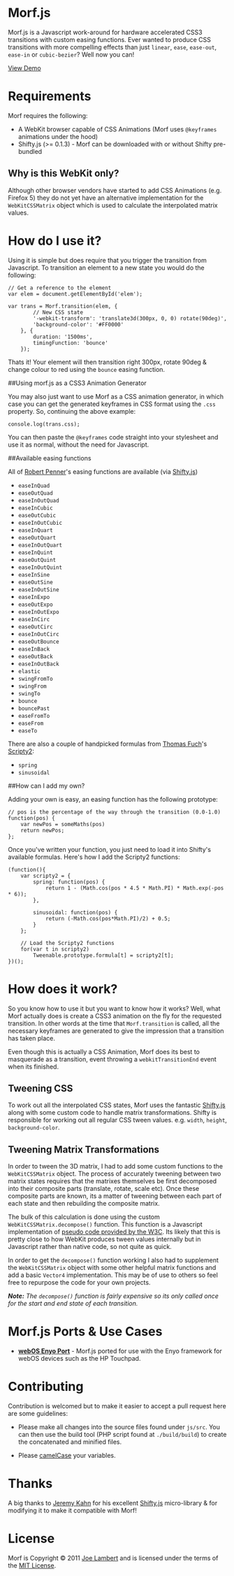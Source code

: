 # Morf.js

Morf.js is a Javascript work-around for hardware accelerated CSS3 transitions with custom easing functions. Ever wanted to produce CSS transitions with more compelling effects than just `linear`, `ease`, `ease-out`, `ease-in` or `cubic-bezier`? Well now you can!

[View Demo](http://www.joelambert.co.uk/morf)

# Requirements
Morf requires the following:

- A WebKit browser capable of CSS Animations (Morf uses `@keyframes` animations under the hood)
- Shifty.js (>= 0.1.3) - Morf can be downloaded with or without Shifty pre-bundled

## Why is this WebKit only?

Although other browser vendors have started to add CSS Animations (e.g. Firefox 5) they do not yet have an alternative implementation for the `WebKitCSSMatrix` object which is used to calculate the interpolated matrix values.

# How do I use it?

Using it is simple but does require that you trigger the transition from Javascript. To transition an element to a new state you would do the following:
	
	// Get a reference to the element
	var elem = document.getElementById('elem');
	
	var trans = Morf.transition(elem, {
			// New CSS state
			'-webkit-transform': 'translate3d(300px, 0, 0) rotate(90deg)',
			'background-color': '#FF0000'
		}, {
			duration: '1500ms',
			timingFunction: 'bounce'
		});

Thats it! Your element will then transition right 300px, rotate 90deg & change colour to red using the `bounce` easing function.

##Using morf.js as a CSS3 Animation Generator

You may also just want to use Morf as a CSS animation generator, in which case you can get the generated keyframes in CSS format using the `.css` property. So, continuing the above example:

	console.log(trans.css);

You can then paste the `@keyframes` code straight into your stylesheet and use it as normal, without the need for Javascript.

##Available easing functions

All of [Robert Penner](http://www.robertpenner.com/easing/)'s easing functions are available (via [Shifty.js](https://github.com/jeremyckahn/shifty))

- `easeInQuad`
- `easeOutQuad`
- `easeInOutQuad`
- `easeInCubic`
- `easeOutCubic`
- `easeInOutCubic`
- `easeInQuart`
- `easeOutQuart`
- `easeInOutQuart`
- `easeInQuint`
- `easeOutQuint`
- `easeInOutQuint`
- `easeInSine`
- `easeOutSine`
- `easeInOutSine`
- `easeInExpo`
- `easeOutExpo`
- `easeInOutExpo`
- `easeInCirc`
- `easeOutCirc`
- `easeInOutCirc`
- `easeOutBounce`
- `easeInBack`
- `easeOutBack`
- `easeInOutBack`
- `elastic`
- `swingFromTo`
- `swingFrom`
- `swingTo`
- `bounce`
- `bouncePast`
- `easeFromTo`
- `easeFrom`
- `easeTo`

There are also a couple of handpicked formulas from [Thomas Fuch](http://mir.aculo.us)'s [Scripty2](http://scripty2.com/):

- `spring`
- `sinusoidal`

##How can I add my own?

Adding your own is easy, an easing function has the following prototype:

	// pos is the percentage of the way through the transition (0.0-1.0)
	function(pos) {
		var newPos = someMaths(pos)
		return newPos;
	};
	
Once you've written your function, you just need to load it into Shifty's available formulas. Here's how I add the Scripty2 functions:

	(function(){
		var scripty2 = {
			spring: function(pos) {
				return 1 - (Math.cos(pos * 4.5 * Math.PI) * Math.exp(-pos * 6));
			},

			sinusoidal: function(pos) {
				return (-Math.cos(pos*Math.PI)/2) + 0.5;
			}
		};

		// Load the Scripty2 functions
		for(var t in scripty2)
			Tweenable.prototype.formula[t] = scripty2[t];
	})();

# How does it work?

So you know how to use it but you want to know how it works? Well, what Morf actually does is create a CSS3 animation on the fly for the requested transition. In other words at the time that `Morf.transition` is called, all the necessary keyframes are generated to give the impression that a transition has taken place.

Even though this is actually a CSS Animation, Morf does its best to masquerade as a transition, event throwing a `webkitTransitionEnd` event when its finished.

## Tweening CSS
To work out all the interpolated CSS states, Morf uses the fantastic [Shifty.js](https://github.com/jeremyckahn/shifty) along with some custom code to handle matrix transformations. Shifty is responsible for working out all regular CSS tween values. e.g. `width`, `height`, `background-color`.

## Tweening Matrix Transformations
In order to tween the 3D matrix, I had to add some custom functions to the `WebKitCSSMatrix` object. The process of accurately tweening between two matrix states requires that the matrixes themselves be first decomposed into their composite parts (translate, rotate, scale etc). Once these composite parts are known, its a matter of tweening between each part of each state and then rebuilding the composite matrix.

The bulk of this calculation is done using the custom `WebKitCSSMatrix.decompose()` function. This function is a Javascript implementation of [pseudo code provided by the W3C](http://www.w3.org/TR/css3-2d-transforms/#matrix-decomposition). Its likely that this is pretty close to how WebKit produces tween values internally but in Javascript rather than native code, so not quite as quick.

In order to get the `decompose()` function working I also had to supplement the `WebKitCSSMatrix` object with some other helpful matrix functions and add a basic `Vector4` implementation. This may be of use to others so feel free to repurpose the code for your own projects.

***Note:** The `decompose()` function is fairly expensive so its only called once for the start and end state of each transition.*

# Morf.js Ports & Use Cases

- [**webOS Enyo Port**](https://github.com/germboy/MorfJS) - Morf.js ported for use with the Enyo framework for webOS devices such as the HP Touchpad.

# Contributing

Contribution is welcomed but to make it easier to accept a pull request here are some guidelines:

- 	Please make all changes into the source files found under `js/src`. You can then use the build tool (PHP script found at `./build/build`) to create the concatenated and minified files.

- 	Please [camelCase](http://en.wikipedia.org/wiki/CamelCase) your variables.

# Thanks

A big thanks to [Jeremy Kahn](https://twitter.com/#!/jeremyckahn) for his excellent [Shifty.js](https://github.com/jeremyckahn/shifty) micro-library & for modifying it to make it compatible with Morf!

# License

Morf is Copyright &copy; 2011 [Joe Lambert](http://www.joelambert.co.uk) and is licensed under the terms of the [MIT License](http://www.opensource.org/licenses/mit-license.php).